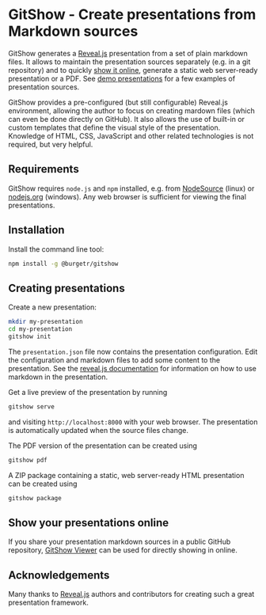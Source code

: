 # GitShow - Create presentations from Markdown sources

GitShow generates a [Reveal.js](https://revealjs.com) presentation from a set of plain markdown files. It allows to maintain the presentation sources separately (e.g. in a git repository) and to quickly [show it online](https://github.com/gitshow-js/gitshow-view#readme), generate a static web server-ready presentation or a PDF. See [demo presentations](https://github.com/gitshow-js/demos) for a few examples of presentation sources.

GitShow provides a pre-configured (but still configurable) Reveal.js environment, allowing the author to focus on creating mardown files (which can even be done directly on GitHub). It also allows the use of built-in or custom templates that define the visual style of the presentation. Knowledge of HTML, CSS, JavaScript and other related technologies is not required, but very helpful.

## Requirements

GitShow requires `node.js` and `npm` installed, e.g. from [NodeSource](https://github.com/nodesource/distributions) (linux) or [nodejs.org](https://nodejs.org/en/download/prebuilt-installer) (windows).
Any web browser is sufficient for viewing the final presentations.

## Installation

Install the command line tool:

```bash
npm install -g @burgetr/gitshow
```

## Creating presentations

Create a new presentation:

```bash
mkdir my-presentation
cd my-presentation
gitshow init
```

The `presentation.json` file now contains the presentation configuration. Edit the configuration and markdown files to add some content to the presentation. See the [reveal.js documentation](https://revealjs.com/markdown/) for information on how to use markdown in the presentation.

Get a live preview of the presentation by running

```bash
gitshow serve
```

and visiting `http://localhost:8000` with your web browser. The presentation is automatically updated when the source files change.

The PDF version of the presentation can be created using

```bash
gitshow pdf
```

A ZIP package containing a static, web server-ready HTML presentation can be created using

```bash
gitshow package
```

## Show your presentations online

If you share your presentation markdown sources in a public GitHub repository, [GitShow Viewer](https://github.com/gitshow-js/gitshow-view#readme) can be used for directly showing in online.

## Acknowledgements

Many thanks to [Reveal.js](https://revealjs.com/) authors and contributors for creating such a great presentation framework.
